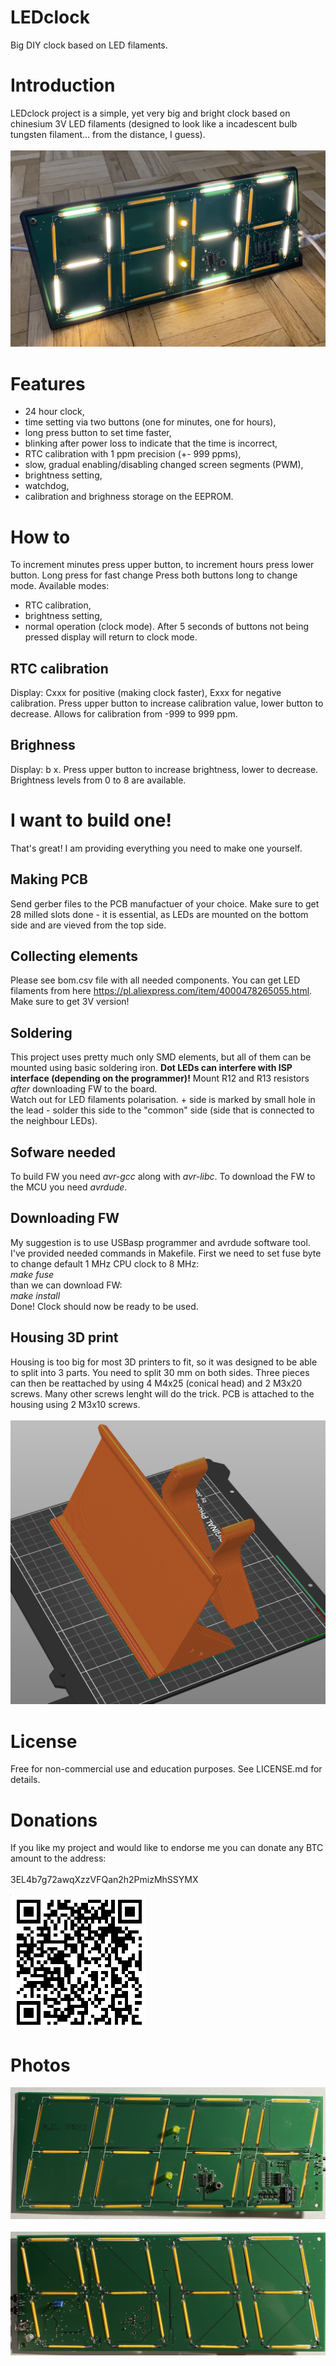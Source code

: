 # LEDclock
Big DIY clock based on LED filaments.
# Introduction
LEDclock project is a simple, yet very big and bright clock based on chinesium 3V LED filaments (designed to look like a incadescent bulb tungsten filament... from the distance, I guess).<br><br>
![LEDclock](img/ledclock.jpeg "LEDclock")
# Features
- 24 hour clock,
- time setting via two buttons (one for minutes, one for hours),
- long press button to set time faster,
- blinking after power loss to indicate that the time is incorrect,
- RTC calibration with 1 ppm precision (+- 999 ppms),
- slow, gradual enabling/disabling changed screen segments (PWM),
- brightness setting,
- watchdog,
- calibration and brighness storage on the EEPROM.
# How to
To increment minutes press upper button, to increment hours press lower button. Long press for fast change
Press both buttons long to change mode. Available modes:
- RTC calibration,
- brightness setting,
- normal operation (clock mode).
After 5 seconds of buttons not being pressed display will return to clock mode.
## RTC calibration
Display: Cxxx for positive (making clock faster), Exxx for negative calibration. Press upper button to increase calibration value, lower button to decrease. Allows for calibration from -999 to 999 ppm.
## Brighness
Display: b  x. Press upper button to increase brightness, lower to decrease. Brightness levels from 0 to 8 are available.
# I want to build one!
That's great! I am providing everything you need to make one yourself.
## Making PCB
Send gerber files to the PCB manufactuer of your choice. Make sure to get 28 milled slots done - it is essential, as LEDs are mounted on the bottom side and are vieved from the top side.
## Collecting elements
Please see bom.csv file with all needed components. You can get LED filaments from here https://pl.aliexpress.com/item/4000478265055.html. Make sure to get 3V version!
## Soldering
This project uses pretty much only SMD elements, but all of them can be mounted using basic soldering iron.
**Dot LEDs can interfere with ISP interface (depending on the programmer)!** Mount R12 and R13 resistors *after* downloading FW to the board.<br>
Watch out for LED filaments polarisation. + side is marked by small hole in the lead - solder this side to the "common" side (side that is connected to the neighbour LEDs).
## Sofware needed
To build FW you need *avr-gcc* along with *avr-libc*. To download the FW to the MCU you need *avrdude*.
## Downloading FW
My suggestion is to use USBasp programmer and avrdude software tool. I've provided needed commands in Makefile.
First we need to set fuse byte to change default 1 MHz CPU clock to 8 MHz:<br>
*make fuse*<br>
than we can download FW:<br>
*make install*<br>
Done! Clock should now be ready to be used.
## Housing 3D print
Housing is too big for most 3D printers to fit, so it was designed to be able to split into 3 parts. You need to split 30 mm on both sides. Three pieces can then be reattached by using 4 M4x25 (conical head) and 2 M3x20 screws. Many other screws lenght will do the trick. PCB is attached to the housing using 2 M3x10 screws.<br><br>
![Housing split on the buildplate](img/3dprint.png "Housing split on the buildplate")
# License
Free for non-commercial use and education purposes. See LICENSE.md for details.
# Donations
If you like my project and would like to endorse me you can donate any BTC amount to the address:<br><br>
3EL4b7g72awqXzzVFQan2h2PmizMhSSYMX<br><br>
![Donation](img/donate.png "Donation")
# Photos
![Top](img/top.jpeg "Top")<br><br>
![Bottom](img/bottom.jpeg "Bottom")
